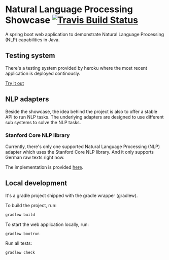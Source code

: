 [travis-image]: https://travis-ci.org/adessoAG/natural-language-processing-showcase.svg?branch=master
[travis-url]: https://travis-ci.org/adessoAG/natural-language-processing-showcase

# Natural Language Processing Showcase [![Travis Build Status][travis-image]][travis-url]

A spring boot web application to demonstrate Natural Language Processing (NLP) capabilities in Java.

##  Testing system

There's a testing system provided by heroku where the most recent application is deployed continously.

[Try it out](https://adesso-nlp-showcase.herokuapp.com/)

## NLP adapters

Beside the showcase, the idea behind the project is also to offer a stable API to run NLP tasks. The underlying adapters are designed to use different sub systems to solve the NLP tasks.

### Stanford Core NLP library

Currently, there's only one supported Natural Language Processing (NLP) adapter which uses the Stanford Core NLP library.
And it only supports German raw texts right now.

The implementation is provided [here](src/main/java/de/adesso/nlpshowcase/nlp/external/adapter/StanfordCoreNlpAdapter).

## Local development

It's a gradle project shipped with the gradle wrapper (gradlew). 

To build the project, run: 

```bash
gradlew build
```

To start the web application locally, run:

```bash
gradlew bootrun
```

Run all tests:

```bash
gradlew check
```


